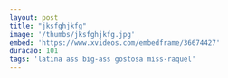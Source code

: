 ```yaml
---
layout: post
title: "jksfghjkfg"
image: '/thumbs/jksfghjkfg.jpg'
embed: 'https://www.xvideos.com/embedframe/36674427'
duracao: 101
tags: 'latina ass big-ass gostosa miss-raquel'
---
```

